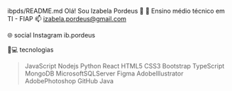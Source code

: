 ibpds/README.md
Olá! Sou Izabela Pordeus 👋
🔭 Ensino médio técnico em TI - FIAP
📫 izabela.pordeus@gmail.com

🌐 social
Instagram ib.pordeus

🚀💻 tecnologias
> JavaScript Nodejs Python React HTML5 CSS3 Bootstrap TypeScript MongoDB MicrosoftSQLServer Figma AdobeIllustrator AdobePhotoshop GitHub Java

